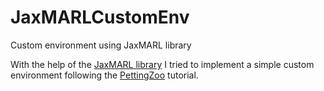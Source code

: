 # JaxMARLCustomEnv
Custom environment using JaxMARL library

With the help of the [JaxMARL library](https://github.com/FLAIROx/JaxMARL) I tried to implement a simple custom environment following the [PettingZoo](https://pettingzoo.farama.org/tutorials/custom_environment/) tutorial.
